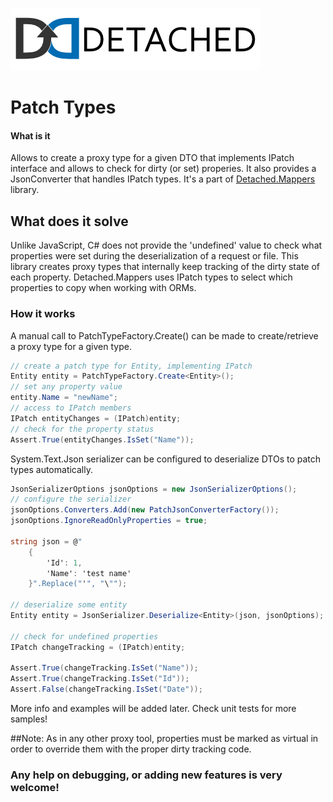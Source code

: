 ![Detached Banner](banner.png?raw=true)

# Patch Types
#### What is it
Allows to create a proxy type for a given DTO that implements IPatch interface and allows to check for dirty (or set) properies. It also provides a JsonConverter that handles IPatch types.
It's a part of [Detached.Mappers](https://github.com/leonardoporro/Detached-Mapper) library.

## What does it solve
Unlike JavaScript, C# does not provide the 'undefined' value to check what properties were set during the deserialization of a 
request or file.
This library creates proxy types that internally keep tracking of the dirty state of each property.
Detached.Mappers uses IPatch types to select which properties to copy when working with ORMs.

### How it works
A manual call to PatchTypeFactory.Create() can be made to create/retrieve a proxy type for a given type.

```csharp
// create a patch type for Entity, implementing IPatch
Entity entity = PatchTypeFactory.Create<Entity>();
// set any property value 
entity.Name = "newName";
// access to IPatch members
IPatch entityChanges = (IPatch)entity;
// check for the property status
Assert.True(entityChanges.IsSet("Name"));
```

System.Text.Json serializer can be configured to deserialize DTOs to patch types automatically.



```csharp
JsonSerializerOptions jsonOptions = new JsonSerializerOptions();
// configure the serializer
jsonOptions.Converters.Add(new PatchJsonConverterFactory());
jsonOptions.IgnoreReadOnlyProperties = true;

string json = @"
    {
        'Id': 1,
        'Name': 'test name'
    }".Replace("'", "\"");
            
// deserialize some entity
Entity entity = JsonSerializer.Deserialize<Entity>(json, jsonOptions);

// check for undefined properties
IPatch changeTracking = (IPatch)entity;

Assert.True(changeTracking.IsSet("Name"));
Assert.True(changeTracking.IsSet("Id"));
Assert.False(changeTracking.IsSet("Date"));
```

More info and examples will be added later.
Check unit tests for more samples!

##Note: As in any other proxy tool, properties must be marked as virtual in order to override them with the proper dirty tracking code.

### Any help on debugging, or adding new features is very welcome!
